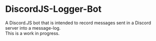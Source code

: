 # DiscordJS-Logger-Bot
A Discord.JS bot that is intended to record messages sent in a Discord server into a message-log. <br>
This is a work in progress.
